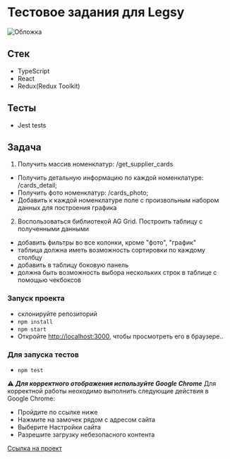 # Тестовое задания для Legsy
![Обложка](https://user-images.githubusercontent.com/69466179/233071827-c1c43e62-3fe8-4f35-b3ac-85aed7592b4a.png)

## Стек
- TypeScript
- React
- Redux(Redux Toolkit)

## Тесты
- Jest tests

## Задача
1. Получить массив номенклатур: /get_supplier_cards 
- Получить детальную информацию по каждой номенклатуре: /cards_detail; 
- Получить фото номенклатур: /cards_photo;
- Добавить к каждой номенклатуре поле c произвольным набором данных для построения
графика
2. Воспользоваться библиотекой AG Grid. Построить таблицу с
   полученными данными
- добавить фильтры во все колонки, кроме "фото", "график"
- таблица должна иметь возможность сортировки по каждому столбцу
- добавить в таблицу боковую панель
- должна быть возможность выбора нескольких строк в таблице с помощью чекбоксов

###  Запуск проекта
- склонируйте репозиторий
- `npm install`
- `npm start`
- Откройте [http://localhost:3000](http://localhost:3000), чтобы просмотреть его в браузере..


### Для запуска тестов
- `npm test`

⚠️ ***Для корректного отображения используйте Google Chrome***
Для корректной работы неоходимо выполнить следующие действия в Google Chrome:
- Пройдите по ссылке ниже
- Нажмите на замочек рядом с адресом сайта
- Выберите Настройки сайта
- Разрешите загрузку небезопасного контента

[Ссылка на проект](https://airatmm.github.io/legsy-test-task/)
